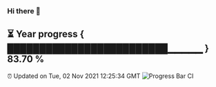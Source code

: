 ### Hi there 👋
⏳ Year progress { █████████████████████████▁▁▁▁▁ } 83.70 %
---
⏰ Updated on Tue, 02 Nov 2021 12:25:34 GMT
![Progress Bar CI](https://github.com/liununu/liununu/workflows/Progress%20Bar%20CI/badge.svg)
